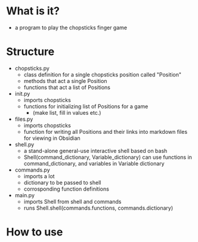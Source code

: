 # What is it?
- a program to play the chopsticks finger game
# Structure
- chopsticks.py
  - class definition for a single chopsticks position called "Position"
  - methods that act a single Position
  - functions that act a list of Positions
- init.py
  - imports chopsticks
  - functions for initializing list of Positions for a game
    - (make list, fill in values etc.)
- files.py
  - imports chopsticks
  - function for writing all Positions and their links into markdown files for viewing in Obsidian
- shell.py
  - a stand-alone general-use interactive shell based on bash
  - Shell(command_dictionary, Variable_dictionary) can use functions in command_dictionary, and variables in Variable dictionary
- commands.py
  - imports a lot
  - dictionary to be passed to shell
  - corrosponding function definitions
- main.py
  - imports Shell from shell and commands
  - runs Shell.shell(commands.functions, commands.dictionary)
# How to use

